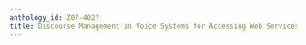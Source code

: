```yaml
---
anthology_id: Z07-4027
title: Discourse Management in Voice Systems for Accessing Web Services
---
```

